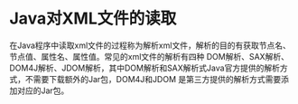 # Java对XML文件的读取

在Java程序中读取xml文件的过程称为解析xml文件，解析的目的有获取节点名、节点值、属性名、属性值。常见的xml文件的解析有四种
DOM解析、SAX解析、DOM4J解析、JDOM解析，其中DOM解析和SAX解析式Java官方提供的解析方式，不需要下载额外的Jar包，DOM4J和JDOM
是第三方提供的解析方式需要添加对应的Jar包。